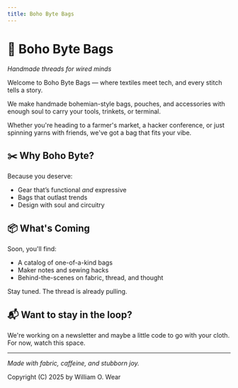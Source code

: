 ```yaml
---
title: Boho Byte Bags
---
```


# 🌿 Boho Byte Bags  
_Handmade threads for wired minds_

Welcome to Boho Byte Bags — where textiles meet tech, and every stitch tells a story.

We make handmade bohemian-style bags, pouches, and accessories with enough soul to carry your tools, trinkets, or terminal.

Whether you're heading to a farmer's market, a hacker conference, or just spinning yarns with friends, we've got a bag that fits your vibe.

## ✂️ Why Boho Byte?

Because you deserve:
- Gear that’s functional *and* expressive
- Bags that outlast trends
- Design with soul and circuitry

## 📦 What's Coming

Soon, you'll find:
- A catalog of one-of-a-kind bags
- Maker notes and sewing hacks
- Behind-the-scenes on fabric, thread, and thought

Stay tuned. The thread is already pulling.

## 📬 Want to stay in the loop?

We're working on a newsletter and maybe a little code to go with your cloth. For now, watch this space.

---

_Made with fabric, caffeine, and stubborn joy._

Copyright (C) 2025 by William O. Wear
